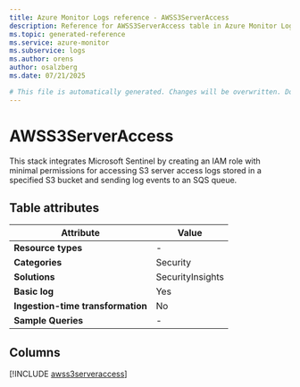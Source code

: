 ```yaml
---
title: Azure Monitor Logs reference - AWSS3ServerAccess
description: Reference for AWSS3ServerAccess table in Azure Monitor Logs.
ms.topic: generated-reference
ms.service: azure-monitor
ms.subservice: logs
ms.author: orens
author: osalzberg
ms.date: 07/21/2025

# This file is automatically generated. Changes will be overwritten. Do not change this file directly.
---
```


# AWSS3ServerAccess

This stack integrates Microsoft Sentinel by creating an IAM role with minimal permissions for accessing S3 server access logs stored in a specified S3 bucket and sending log events to an SQS queue.


## Table attributes

|Attribute|Value|
|---|---|
|**Resource types**|-|
|**Categories**|Security|
|**Solutions**| SecurityInsights|
|**Basic log**|Yes|
|**Ingestion-time transformation**|No|
|**Sample Queries**|-|



## Columns
  
[!INCLUDE [awss3serveraccess](~/reusable-content/ce-skilling/azure/includes/azure-monitor/reference/tables/awss3serveraccess-include.md)]
